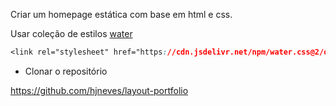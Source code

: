 Criar um homepage estática com base em html e css.

Usar coleção de estilos [water](https://watercss.kognise.dev/#installation)

```css 
<link rel="stylesheet" href="https://cdn.jsdelivr.net/npm/water.css@2/out/water.css">
```


* Clonar o repositório

https://github.com/hjneves/layout-portfolio